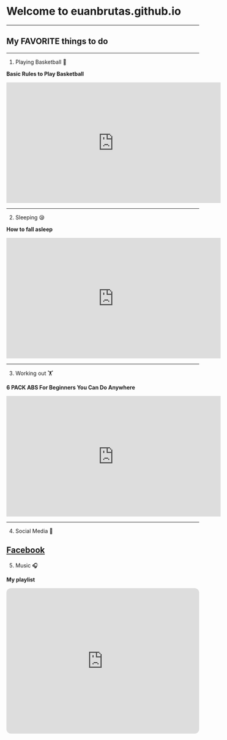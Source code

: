 # **Welcome to euanbrutas.github.io**
---
## My **FAVORITE** things to do
----
1. Playing Basketball 🏀

**Basic Rules to Play Basketball**

<iframe width="560" height="315" src="https://www.youtube.com/embed/XbtmGKif7Ck" title="YouTube video player" frameborder="0" allow="accelerometer; autoplay; clipboard-write; encrypted-media; gyroscope; picture-in-picture" allowfullscreen></iframe>

---
2. Sleeping 😪

**How to fall asleep**

<iframe width="560" height="315" src="https://www.youtube.com/embed/SxvNmOTrohw" title="YouTube video player" frameborder="0" allow="accelerometer; autoplay; clipboard-write; encrypted-media; gyroscope; picture-in-picture" allowfullscreen></iframe>

---
3. Working out 🏋️

**6 PACK ABS For Beginners You Can Do Anywhere**

<iframe width="560" height="315" src="https://www.youtube.com/embed/3p8EBPVZ2Iw" title="YouTube video player" frameborder="0" allow="accelerometer; autoplay; clipboard-write; encrypted-media; gyroscope; picture-in-picture" allowfullscreen></iframe>

---
4. Social Media 📱

[**Facebook**](https://www.facebook.com/euan.brutas)
---
5. Music 🎧

**My playlist**

<iframe style="border-radius:12px" src="https://open.spotify.com/embed/playlist/5XwPFK5kLZB0I6IhFhlpsR?utm_source=generator" width="100%" height="380" frameBorder="0" allowfullscreen="" allow="autoplay; clipboard-write; encrypted-media; fullscreen; picture-in-picture" loading="lazy"></iframe>



